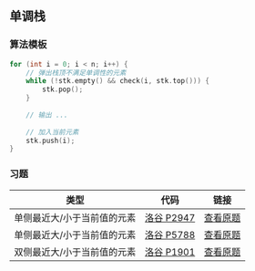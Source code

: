 ## 单调栈

### 算法模板

```cpp
for (int i = 0; i < n; i++) {
    // 弹出栈顶不满足单调性的元素
    while (!stk.empty() && check(i, stk.top())) {
        stk.pop();
    }
    
    // 输出 ...
    
    // 加入当前元素
    stk.push(i);
}
```

### 习题

| 类型 | 代码 | 链接 |
| --- | --- | --- |
| 单侧最近大/小于当前值的元素 | [洛谷 P2947](./洛谷%20P2947.cpp) | [查看原题](https://www.luogu.com.cn/problem/P2947) |
| 单侧最近大/小于当前值的元素 | [洛谷 P5788](./洛谷%20P5788.cpp) | [查看原题](https://www.luogu.com.cn/problem/P5788) |
| 双侧最近大/小于当前值的元素 | [洛谷 P1901](./洛谷%20P1991.cpp) | [查看原题](https://www.luogu.com.cn/problem/P1901) |
